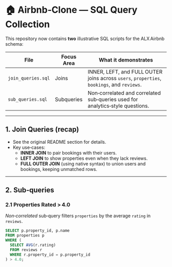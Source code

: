 # 🏠 Airbnb‑Clone — SQL Query Collection

This repository now contains **two** illustrative SQL scripts for the ALX Airbnb schema:

| File               | Focus Area | What it demonstrates |
|--------------------|------------|----------------------|
| `join_queries.sql` | Joins      | INNER, LEFT, and FULL OUTER joins across `users`, `properties`, `bookings`, and `reviews`. |
| `sub_queries.sql`  | Subqueries | Non‑correlated and correlated sub‑queries used for analytics‑style questions. |

---

## 1. Join Queries (recap)

* See the original README section for details.  
* Key use‑cases:  
  - **INNER JOIN** to pair bookings with their users.  
  - **LEFT JOIN** to show properties even when they lack reviews.  
  - **FULL OUTER JOIN** (using native syntax) to union users and bookings, keeping unmatched rows.

---

## 2. Sub‑queries

### 2.1 Properties Rated > 4.0

*Non‑correlated* sub‑query filters `properties` by the average `rating` in `reviews`.

```sql
SELECT p.property_id, p.name
FROM properties p
WHERE (
  SELECT AVG(r.rating)
  FROM reviews r
  WHERE r.property_id = p.property_id
) > 4.0;

